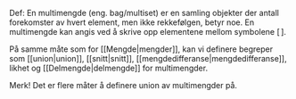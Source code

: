Def:
En multimengde (eng. bag/multiset) er en samling objekter der antall forekomster av hvert element, men ikke rekkefølgen, betyr noe. En multimengde kan angis ved å skrive opp elementene mellom symbolene $[\,]$. 

På samme måte som for [[Mengde|mengder]], kan vi definere begreper som [[union|union]], [[snitt|snitt]], [[mengdedifferanse|mengdedifferanse]], likhet og [[Delmengde|delmengde]] for multimengder. 

Merk!
Det er flere måter å definere union av multimengder på.
